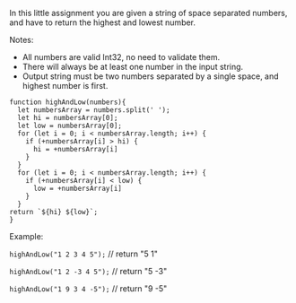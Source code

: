 In this little assignment you are given a string of space separated numbers, and have to return the highest and lowest number.

Notes:

* All numbers are valid Int32, no need to validate them.
* There will always be at least one number in the input string.
* Output string must be two numbers separated by a single space, and highest number is first.

```
function highAndLow(numbers){
  let numbersArray = numbers.split(' ');
  let hi = numbersArray[0];
  let low = numbersArray[0];
  for (let i = 0; i < numbersArray.length; i++) {
    if (+numbersArray[i] > hi) {
      hi = +numbersArray[i]
    } 
  }
  for (let i = 0; i < numbersArray.length; i++) {
    if (+numbersArray[i] < low) {
      low = +numbersArray[i]
    }
  }
return `${hi} ${low}`;
}
```

Example:

`highAndLow("1 2 3 4 5");`  // return "5 1"

`highAndLow("1 2 -3 4 5");` // return "5 -3"

`highAndLow("1 9 3 4 -5");` // return "9 -5"

